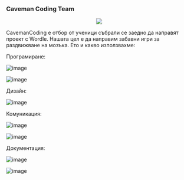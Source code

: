 ### Caveman Coding Team
<p align="center">
  <img src="https://github.com/user-attachments/assets/dde4ae5d-6e52-4484-8609-6a4c849e3eea"/>
</p>


CavemanCoding е отбор от ученици събрали се заедно да направят проект с  Wordle.
Нашата цел е да направим забавни игри за раздвижване на мозъка.
Ето и какво използвахме:

Програмиране:

![image](https://github.com/user-attachments/assets/34a9d4eb-3bdb-4118-8700-af34f4ceb294)

![image](https://github.com/user-attachments/assets/edf0ceac-ef59-4591-bf3f-dfb81de3e4a0)



Дизайн:

![image](https://github.com/user-attachments/assets/2b523587-44df-4d3b-9fa7-2990ef5625ce)



Комуникация:

![image](https://github.com/user-attachments/assets/20d9a2f5-c895-40b7-9249-3abb54635b1a)


   

   ![image](https://github.com/user-attachments/assets/06abdcf1-c410-4c07-a9bf-988d4c2e5c74)



Документация:

   ![image](https://github.com/user-attachments/assets/24de8d9a-d6af-48a8-9280-3b8ef6b63abb)
   

   ![image](https://github.com/user-attachments/assets/5e65b9e3-ae30-4e8e-be22-fb15fa897746)








 
